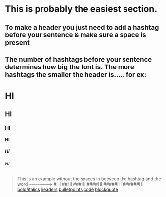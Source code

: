 # This is probably the easiest section.
## To make a header you just need to add a hashtag before your sentence & make sure a space is present
## The number of hashtags before your sentence determines how big the font is. The more hashtags the smaller the header is..... for ex:


# HI  
## HI
### HI
#### HI
##### HI
###### HI

> This is an example without the spaces in between the hashtag and the word --------->     #HI
##HI
###HI
####HI
#####HI
######HI
\
[bold/italics](https://github.com/KehindeOmo/1600Tutorial/blob/main/bold%20%26%20italic.md) [headers](https://github.com/KehindeOmo/1600Tutorial/blob/main/headers.md) [bulletpoints](https://github.com/KehindeOmo/1600Tutorial/blob/main/bulletpoints.md) [code](https://github.com/KehindeOmo/1600Tutorial/blob/main/code.md)
[blockquote](https://github.com/KehindeOmo/1600Tutorial/blob/main/blocquote.md)

